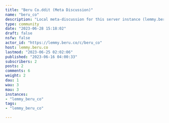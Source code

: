 ```yaml
---
title: "Beru Co.ddit (Meta Discussion)" 
name: "beru_co"
description: "Local meta-discussion for this server instance (lemmy.beru.co)."
type: community
date: "2023-06-28 15:18:02"
draft: false
nsfw: false
actor_id: "https://lemmy.beru.co/c/beru_co"
host: lemmy.beru.co
lastmod: "2023-06-25 02:02:06"
published: "2023-06-16 04:00:33"
subscribers: 2
posts: 2
comments: 6
weight: 2
dau: 1
wau: 3
mau: 3
instances:
- "lemmy_beru_co"
tags: 
- "lemmy_beru_co"

---
```

